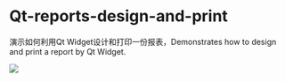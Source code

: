 # Qt-reports-design-and-print
演示如何利用Qt Widget设计和打印一份报表，Demonstrates how to design and print a report by Qt Widget.

![](https://github.com/fengguangle/Qt-reports-design-and-print/blob/master/screenshot.png)   
